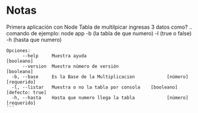 # Notas
Primera aplicación con Node
Tabla de multilpicar ingresas 3 datos como? ..
comando de ejemplo: 
node app -b (la tabla de que numero) -l (true o false) -h (hasta que numero)

```
Opciones:
      --help     Muestra ayuda                                        [booleano]
      --version  Muestra número de versión                            [booleano]
  -b, --base     Es la Base de la Multiplicacion            [número] [requerido]
  -l, --listar   Muestra o no la tabla por consola    [booleano] [defecto: true]
  -h, --hasta    Hasta que numero llega la tabla            [número] [requerido]
´´´